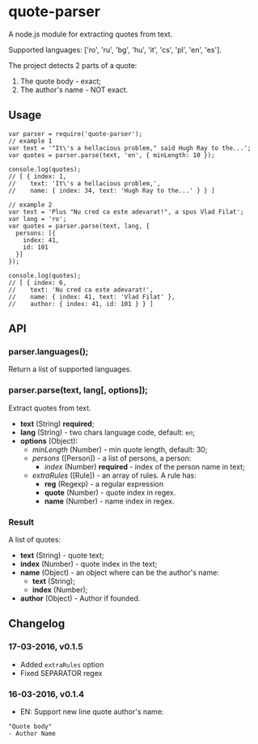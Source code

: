 # quote-parser

A node.js module for extracting quotes from text.

Supported languages: ['ro', 'ru', 'bg', 'hu', 'it', 'cs', 'pl', 'en', 'es'].

The project detects 2 parts of a quote:
 1. The quote body - exact;
 2. The author's name - NOT exact.


## Usage

```
var parser = require('quote-parser');
// example 1
var text = '"It\'s a hellacious problem," said Hugh Ray to the...';
var quotes = parser.parse(text, 'en', { minLength: 10 });

console.log(quotes);
// [ { index: 1,
//    text: 'It\'s a hellacious problem,',
//    name: { index: 34, text: 'Hugh Ray to the...' } } ]

// example 2
var text = 'Plus "Nu cred ca este adevarat!", a spus Vlad Filat';
var lang = 'ro';
var quotes = parser.parse(text, lang, {
  persons: [{
    index: 41,
    id: 101
  }]
});

console.log(quotes);
// [ { index: 6,
//    text: 'Nu cred ca este adevarat!',
//    name: { index: 41, text: 'Vlad Filat' },
//    author: { index: 41, id: 101 } } ]
```

## API

### parser.languages();

Return a list of supported languages.

### parser.parse(text, lang[, options]);

Extract quotes from text.

- **text** (String) **required**;
- **lang** (String) - two chars language code, default: `en`;
- **options** (Object):
  - *minLength* (Number) - min quote length, default: 30;
  - *persons* ([Person]) - a list of persons, a person:
    - *index* (Number) **required** - index of the person name in text;
  - *extraRules* ([Rule]) - an array of rules. A rule has:
    - **reg** (Regexp) - a regular expression
    - **quote** (Number) - quote index in regex.
    - **name** (Number) - name index in regex.

### Result

A list of quotes:

- **text** (String) - quote text;
- **index** (Number) - quote index in the text;
- **name** (Object) - an object where can be the author's name:
  - **text** (String);
  - **index** (Number);
- **author** (Object) - Author if founded.

## Changelog

### 17-03-2016, v0.1.5

- Added `extraRules` option
- Fixed SEPARATOR regex

### 16-03-2016, v0.1.4

- EN: Support new line quote author's name:
```
"Quote body"
- Author Name
```
